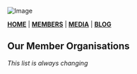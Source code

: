 ![Image](https://springblock.github.io/website/images/SAFBC-Logo.PNG)

[**HOME**](https://springblock.github.io/website/) | [**MEMBERS**](https://springblock.github.io/website/members/) | [**MEDIA**](https://springblock.github.io/website/members/) | [**BLOG**](https://springblock.github.io/website/members/)

## Our Member Organisations

_This list is always changing_
